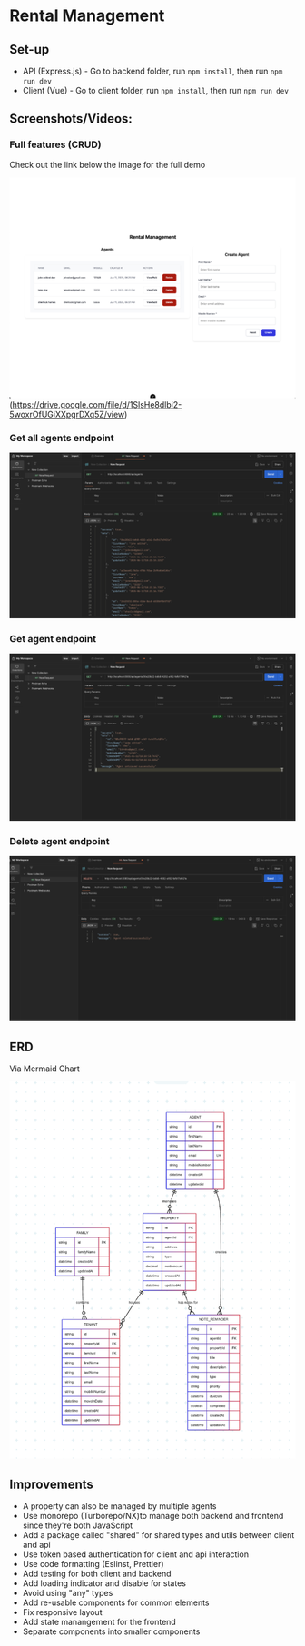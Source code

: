 # Rental Management

## Set-up
- API (Express.js) - Go to backend folder, run ```npm install```, then run ```npm run dev```
- Client (Vue) - Go to client folder, run ```npm install```, then run ```npm run dev```

## Screenshots/Videos:

### Full features (CRUD)

Check out the link below the image for the full demo

![Watch the demo](./assets/demo.png)(https://drive.google.com/file/d/1SlsHe8dlbi2-5woxrOfUGiXXpgrDXq5Z/view)

### Get all agents endpoint
![alt Get all agent](./assets/get-all-agents.png)

### Get agent endpoint
![alt Get agent](./assets/get-agent.png)

### Delete agent endpoint
![alt DELETE agent](./assets/delete-agent.png)

## ERD
Via Mermaid Chart

![alt ERD](./assets/erd.png)

## Improvements
- A property can also be managed by multiple agents
- Use monorepo (Turborepo/NX)to manage both backend and frontend since they're both JavaScript
- Add a package called "shared" for shared types and utils between client and api
- Use token based authentication for client and api interaction
- Use code formatting (Eslinst, Prettier)
- Add testing for both client and backend
- Add loading indicator and disable for states
- Avoid using "any" types
- Add re-usable components for common elements
- Fix responsive layout
- Add state manangement for the frontend
- Separate components into smaller components